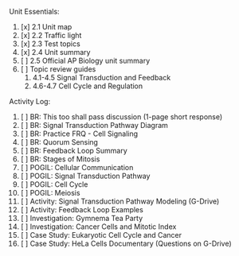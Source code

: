 Unit Essentials:

1. [x] 2.1 Unit map
2. [x] 2.2 Traffic light
3. [x] 2.3 Test topics
4. [x] 2.4 Unit summary
5. [ ] 2.5 Official AP Biology unit summary
6. [ ] Topic review guides
	1. 4.1-4.5 Signal Transduction and Feedback
	2. 4.6-4.7 Cell Cycle and Regulation

Activity Log:

1. [ ] BR: This too shall pass discussion (1-page short response)
2. [ ] BR: Signal Transduction Pathway Diagram
3. [ ] BR: Practice FRQ - Cell Signaling
4. [ ] BR: Quorum Sensing
5. [ ] BR: Feedback Loop Summary
6. [ ] BR: Stages of Mitosis
7. [ ] POGIL: Cellular Communication
8. [ ] POGIL: Signal Transduction Pathway
9. [ ] POGIL: Cell Cycle
10. [ ] POGIL: Meiosis
11. [ ] Activity: Signal Transduction Pathway Modeling (G-Drive)
12. [ ] Activity: Feedback Loop Examples
13. [ ] Investigation: Gymnema Tea Party
14. [ ] Investigation: Cancer Cells and Mitotic Index
15. [ ] Case Study: Eukaryotic Cell Cycle and Cancer
16. [ ] Case Study: HeLa Cells Documentary (Questions on G-Drive)
